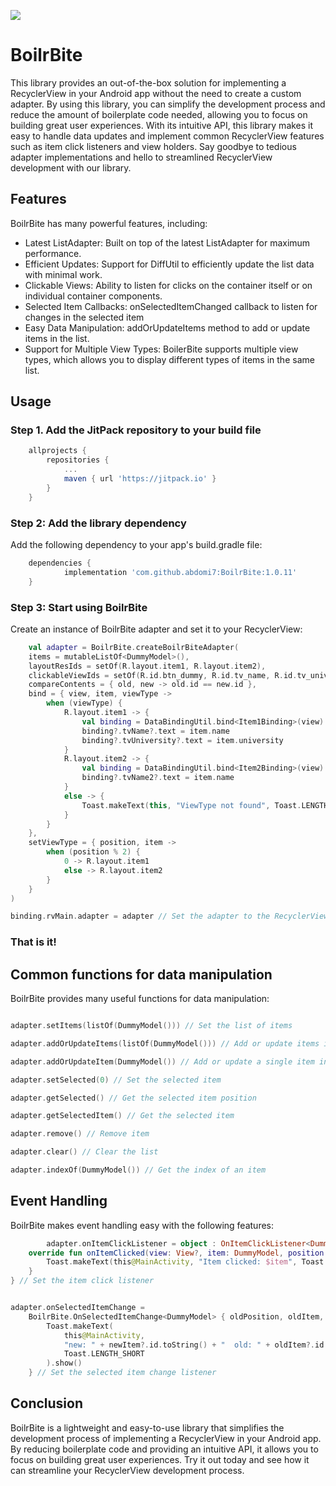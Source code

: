 [![](https://jitpack.io/v/abdomi7/BoilrBite.svg)](https://jitpack.io/#abdomi7/BoilrBite)

# BoilrBite

This library provides an out-of-the-box solution for implementing a RecyclerView in your Android app
without the need to create a custom adapter. By using this library, you can simplify the development
process and reduce the amount of boilerplate code needed, allowing you to focus on building great
user experiences. With its intuitive API, this library makes it easy to handle data updates and
implement common RecyclerView features such as item click listeners and view holders. Say goodbye to
tedious adapter implementations and hello to streamlined RecyclerView development with our library.

## Features

BoilrBite has many powerful features, including:

* Latest ListAdapter: Built on top of the latest ListAdapter for maximum performance.
* Efficient Updates: Support for DiffUtil to efficiently update the list data with minimal work.
* Clickable Views: Ability to listen for clicks on the container itself or on individual container
  components.
* Selected Item Callbacks: onSelectedItemChanged callback to listen for changes in the selected item
* Easy Data Manipulation: addOrUpdateItems method to add or update items in the list.
* Support for Multiple View Types: BoilerBite supports multiple view types, which allows you to
  display different types of items in the same list.

## Usage

### Step 1. Add the JitPack repository to your build file

```gradle
	allprojects {
		repositories {
			...
			maven { url 'https://jitpack.io' }
		}
	}
```

### Step 2: Add the library dependency

Add the following dependency to your app's build.gradle file:

```gradle
    dependencies {
	        implementation 'com.github.abdomi7:BoilrBite:1.0.11'
    }
```

### Step 3: Start using BoilrBite

Create an instance of BoilrBite adapter and set it to your RecyclerView:

```kotlin
    val adapter = BoilrBite.createBoilrBiteAdapter(
    items = mutableListOf<DummyModel>(),
    layoutResIds = setOf(R.layout.item1, R.layout.item2),
    clickableViewIds = setOf(R.id.btn_dummy, R.id.tv_name, R.id.tv_university),
    compareContents = { old, new -> old.id == new.id },
    bind = { view, item, viewType ->
        when (viewType) {
            R.layout.item1 -> {
                val binding = DataBindingUtil.bind<Item1Binding>(view)
                binding?.tvName?.text = item.name
                binding?.tvUniversity?.text = item.university
            }
            R.layout.item2 -> {
                val binding = DataBindingUtil.bind<Item2Binding>(view)
                binding?.tvName2?.text = item.name
            }
            else -> {
                Toast.makeText(this, "ViewType not found", Toast.LENGTH_SHORT).show()
            }
        }
    },
    setViewType = { position, item ->
        when (position % 2) {
            0 -> R.layout.item1
            else -> R.layout.item2
        }
    }
)

binding.rvMain.adapter = adapter // Set the adapter to the RecyclerView

```

### That is it!

## Common functions for data manipulation

BoilrBite provides many useful functions for data manipulation:

```kotlin

adapter.setItems(listOf(DummyModel())) // Set the list of items

adapter.addOrUpdateItems(listOf(DummyModel())) // Add or update items in the list

adapter.addOrUpdateItem(DummyModel()) // Add or update a single item in the list

adapter.setSelected(0) // Set the selected item

adapter.getSelected() // Get the selected item position

adapter.getSelectedItem() // Get the selected item

adapter.remove() // Remove item

adapter.clear() // Clear the list

adapter.indexOf(DummyModel()) // Get the index of an item

```

## Event Handling

BoilrBite makes event handling easy with the following features:

```kotlin
        adapter.onItemClickListener = object : OnItemClickListener<DummyModel, View?>() {
    override fun onItemClicked(view: View?, item: DummyModel, position: Int) {
        Toast.makeText(this@MainActivity, "Item clicked: $item", Toast.LENGTH_SHORT).show()
    }
} // Set the item click listener


adapter.onSelectedItemChange =
    BoilrBite.OnSelectedItemChange<DummyModel> { oldPosition, oldItem, newPosition, newItem ->
        Toast.makeText(
            this@MainActivity,
            "new: " + newItem?.id.toString() + "  old: " + oldItem?.id.toString(),
            Toast.LENGTH_SHORT
        ).show()
    } // Set the selected item change listener

```

## Conclusion

BoilrBite is a lightweight and easy-to-use library that simplifies the development process of
implementing a RecyclerView in your Android app. By reducing boilerplate code and providing an
intuitive API, it allows you to focus on building great user experiences. Try it out today and see
how it can streamline your RecyclerView development process.



